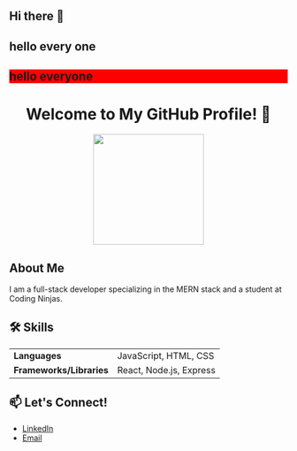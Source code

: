 ## Hi there  👋
## hello every one
<h2 style="background-color:red">hello everyone</h2>
<h1 align="center">Welcome to My GitHub Profile! 👋</h1>

<p align="center">
    <img src="https://link-to-your-image.com/photo.jpg" width="200" height="200">
</p>

## About Me
I am a full-stack developer specializing in the MERN stack and a student at Coding Ninjas.

<h2>🛠 Skills</h2>

<table>
    <tr>
        <td><b>Languages</b></td>
        <td>JavaScript, HTML, CSS</td>
    </tr>
    <tr>
        <td><b>Frameworks/Libraries</b></td>
        <td>React, Node.js, Express</td>
    </tr>
</table>

## 📫 Let's Connect!
- <a href="https://www.linkedin.com/in/your-profile">LinkedIn</a>
- <a href="mailto:your-email@example.com">Email</a>

<!--
**AjayPrajapathi/AjayPrajapathi** is a ✨ _special_ ✨ repository because its `README.md` (this file) appears on your GitHub profile.
<h2>hello everyone</h2>
Here are some ideas to get you started:

- 🔭 I’m currently working on ...
- 🌱 I’m currently learning ...
- 👯 I’m looking to collaborate on ...
- 🤔 I’m looking for help with ...
- 💬 Ask me about ...
- 📫 How to reach me: ...
- 😄 Pronouns: ...
- ⚡ Fun fact: ...
-->
